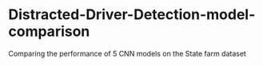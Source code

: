 # Distracted-Driver-Detection-model-comparison
Comparing the performance of 5 CNN models on the State farm dataset 
